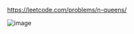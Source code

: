 https://leetcode.com/problems/n-queens/

![image](https://user-images.githubusercontent.com/12128784/215331898-d4e9d4bd-8343-46a8-a0fb-19432bba0e56.png)
